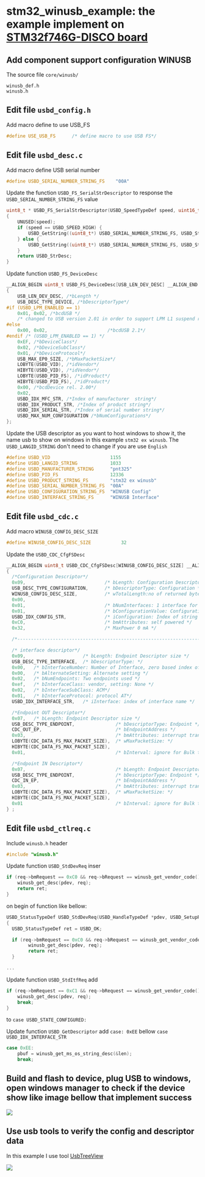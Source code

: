 # stm32_winusb_example: the example implement on [STM32f746G-DISCO board](https://www.st.com/en/evaluation-tools/32f746gdiscovery.html)

## Add component support configuration WINUSB
The source file `core/winusb/`
```
winusb_def.h
winusb.h
```

## Edit file `usbd_config.h`
Add macro define to use USB_FS
```C
#define USE_USB_FS		/* define macro to use USB FS*/
```

## Edit file `usbd_desc.c`

Add macro define USB serial number
```C
#define USBD_SERIAL_NUMBER_STRING_FS	"00A"
```

Update the function `USBD_FS_SerialStrDescriptor` to response the `USBD_SERIAL_NUMBER_STRING_FS` value
```C
uint8_t * USBD_FS_SerialStrDescriptor(USBD_SpeedTypeDef speed, uint16_t *length)
{
	UNUSED(speed);
	if (speed == USBD_SPEED_HIGH) {
		USBD_GetString((uint8_t*) USBD_SERIAL_NUMBER_STRING_FS, USBD_StrDesc, length);
	} else {
		USBD_GetString((uint8_t*) USBD_SERIAL_NUMBER_STRING_FS, USBD_StrDesc, length);
	}
	return USBD_StrDesc;
}
```

Update function `USBD_FS_DeviceDesc`
```C
__ALIGN_BEGIN uint8_t USBD_FS_DeviceDesc[USB_LEN_DEV_DESC] __ALIGN_END =
{
	USB_LEN_DEV_DESC, /*bLength */
	USB_DESC_TYPE_DEVICE, /*bDescriptorType*/
#if (USBD_LPM_ENABLED == 1)
	0x01, 0x02, /*bcdUSB */
	/* changed to USB version 2.01 in order to support LPM L1 suspend resume test of USBCV3.0*/
#else
	0x00, 0x02,                      /*bcdUSB 2.1*/
#endif /* (USBD_LPM_ENABLED == 1) */
	0xEF, /*bDeviceClass*/
	0x02, /*bDeviceSubClass*/
	0x01, /*bDeviceProtocol*/
	USB_MAX_EP0_SIZE, /*bMaxPacketSize*/
	LOBYTE(USBD_VID), /*idVendor*/
	HIBYTE(USBD_VID), /*idVendor*/
	LOBYTE(USBD_PID_FS), /*idProduct*/
	HIBYTE(USBD_PID_FS), /*idProduct*/
	0x00, /*bcdDevice rel. 2.00*/
	0x02,
	USBD_IDX_MFC_STR, /*Index of manufacturer  string*/
	USBD_IDX_PRODUCT_STR, /*Index of product string*/
	USBD_IDX_SERIAL_STR, /*Index of serial number string*/
	USBD_MAX_NUM_CONFIGURATION /*bNumConfigurations*/
};
```

Update the USB descriptor as you want to host windows to show it, the name usb to show on windows in this example `stm32 ex winusb`. The `USBD_LANGID_STRING` don't need to change if you are use `English`
```C
#define USBD_VID                      1155
#define USBD_LANGID_STRING            1033
#define USBD_MANUFACTURER_STRING      "pnt325"
#define USBD_PID_FS                   12336
#define USBD_PRODUCT_STRING_FS        "stm32 ex winusb"
#define USBD_SERIAL_NUMBER_STRING_FS  "00A"
#define USBD_CONFIGURATION_STRING_FS  "WINUSB Config"
#define USBD_INTERFACE_STRING_FS      "WINUSB Interface"
```

## Edit file `usbd_cdc.c`

Add macro `WINUSB_CONFIG_DESC_SIZE`
```C
#define WINUSB_CONFIG_DESC_SIZE           32
```

Update the `USBD_CDC_CfgFSDesc`
```C
__ALIGN_BEGIN uint8_t USBD_CDC_CfgFSDesc[WINUSB_CONFIG_DESC_SIZE] __ALIGN_END =
{
  /*Configuration Descriptor*/
  0x09,   							/* bLength: Configuration Descriptor size */
  USB_DESC_TYPE_CONFIGURATION,      /* bDescriptorType: Configuration */
  WINUSB_CONFIG_DESC_SIZE,          /* wTotalLength:no of returned bytes */
  0x00,
  0x01,   							/* bNumInterfaces: 1 interface for Game IO */
  0x01,   							/* bConfigurationValue: Configuration value */
  USBD_IDX_CONFIG_STR,   			/* iConfiguration: Index of string descriptor describing the configuration */
  0xC0,   							/* bmAttributes: self powered */
  0x32,   							/* MaxPower 0 mA */

  /*---------------------------------------------------------------------------*/

  /* interface descriptor*/
  0x09,   					/* bLength: Endpoint Descriptor size */
  USB_DESC_TYPE_INTERFACE,  /* bDescriptorType: */
  0x00,   /* bInterfaceNumber: Number of Interface, zero based index of this interface */
  0x00,   /* bAlternateSetting: Alternate setting */
  0x02,   /* bNumEndpoints: Two endpoints used */
  0xef,   /* bInterfaceClass: vendor, setting: None */
  0x02,   /* bInterfaceSubClass: ACM*/
  0x01,   /* bInterfaceProtocol: protocol AT*/
  USBD_IDX_INTERFACE_STR,   /* iInterface: index of interface name */

  /*Endpoint OUT Descriptor*/
  0x07,   /* bLength: Endpoint Descriptor size */
  USB_DESC_TYPE_ENDPOINT,      			/* bDescriptorType: Endpoint */
  CDC_OUT_EP,                        	/* bEndpointAddress */
  0x03,                              	/* bmAttributes: interrupt transfer, bulk = 2*/
  LOBYTE(CDC_DATA_FS_MAX_PACKET_SIZE),  /* wMaxPacketSize: */
  HIBYTE(CDC_DATA_FS_MAX_PACKET_SIZE),
  0x01,                              	/* bInterval: ignore for Bulk transfer */

  /*Endpoint IN Descriptor*/
  0x07,   								/* bLength: Endpoint Descriptor size */
  USB_DESC_TYPE_ENDPOINT,      			/* bDescriptorType: Endpoint */
  CDC_IN_EP,                         	/* bEndpointAddress */
  0x03,                              	/* bmAttributes: interrupt transfer, bulk = 2 */
  LOBYTE(CDC_DATA_FS_MAX_PACKET_SIZE),  /* wMaxPacketSize: */
  HIBYTE(CDC_DATA_FS_MAX_PACKET_SIZE),
  0x01                               	/* bInterval: ignore for Bulk transfer */
} ;
```

## Edit file `usbd_ctlreq.c`

Include `winusb.h` header
```C
#include "winusb.h"
```

Update function `USBD_StdDevReq` inser

```C
if (req->bmRequest == 0xC0 && req->bRequest == winusb_get_vendor_code()) {
    winusb_get_desc(pdev, req);
    return ret;
}
```
on begin of function like bellow:
```C
USBD_StatusTypeDef USBD_StdDevReq(USBD_HandleTypeDef *pdev, USBD_SetupReqTypedef *req)
{
  USBD_StatusTypeDef ret = USBD_OK;

  if (req->bmRequest == 0xC0 && req->bRequest == winusb_get_vendor_code()) {
		winusb_get_desc(pdev, req);
		return ret;
  }

...
```

Update function `USBD_StdItfReq` add
```C
if (req->bmRequest == 0xC1 && req->bRequest == winusb_get_vendor_code() && req->wIndex == 0x05) {
    winusb_get_desc(pdev, req);
    break;
}    
```
to `case USBD_STATE_CONFIGURED:`

Update function `USBD_GetDescriptor` add  `case: 0xEE` bellow `case USBD_IDX_INTERFACE_STR`
```C
case 0xEE:
    pbuf = winusb_get_ms_os_string_desc(&len);
    break;
```

## Build and flash to device, plug USB to windows, open windows manager to check if the device show like image bellow that implement success

<img src="image/device_manager.jpg"></img>

## Use usb tools to verify the config and descriptor data
In this example I use tool [UsbTreeView](https://www.uwe-sieber.de/usbtreeview_e.html)

<img src="image/UsbTreeView.jpg"></img>